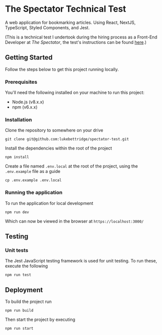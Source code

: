# The Spectator Technical Test

A web application for bookmarking articles. Using React, NextJS, TypeScript, Styled Components, and Jest.

(This is a technical test I undertook during the hiring process as a Front-End Developer at _The Spectator_, the test's instructions can be found [here](https://github.com/lukebettridge/the-spectator-tech-test/raw/master/coding-assignment.pdf).)

## Getting Started

Follow the steps below to get this project running locally.

### Prerequisites

You'll need the following installed on your machine to run this project:

- Node.js (v8.x.x)
- npm (v6.x.x)

### Installation

Clone the repository to somewhere on your drive

```
git clone git@github.com:lukebettridge/spectator-test.git
```

Install the dependencies within the root of the project

```
npm install
```

Create a file named `.env.local` at the root of the project, using the `.env.example` file as a guide

```
cp .env.example .env.local
```

### Running the application

To run the application for local development

```
npm run dev
```

Which can now be viewed in the browser at `https://localhost:3000/`

## Testing

### Unit tests

The Jest JavaScript testing framework is used for unit testing. To run these, execute the following

```
npm run test
```

## Deployment

To build the project run

```
npm run build
```

Then start the project by executing

```
npm run start
```
